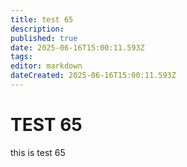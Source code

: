 ```yaml
---
title: test 65
description: 
published: true
date: 2025-06-16T15:00:11.593Z
tags: 
editor: markdown
dateCreated: 2025-06-16T15:00:11.593Z
---
```


# TEST 65
this is test 65
